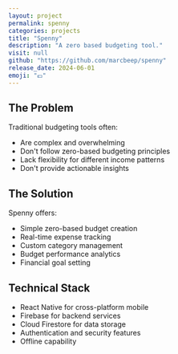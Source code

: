 ```yaml
---
layout: project
permalink: spenny
categories: projects
title: "Spenny"
description: "A zero based budgeting tool."
visit: null
github: "https://github.com/marcbeep/spenny"
release_date: 2024-06-01
emoji: "💷"
---
```


## The Problem

Traditional budgeting tools often:
- Are complex and overwhelming
- Don't follow zero-based budgeting principles
- Lack flexibility for different income patterns
- Don't provide actionable insights

## The Solution

Spenny offers:
- Simple zero-based budget creation
- Real-time expense tracking
- Custom category management
- Budget performance analytics
- Financial goal setting

## Technical Stack

- React Native for cross-platform mobile
- Firebase for backend services
- Cloud Firestore for data storage
- Authentication and security features
- Offline capability 